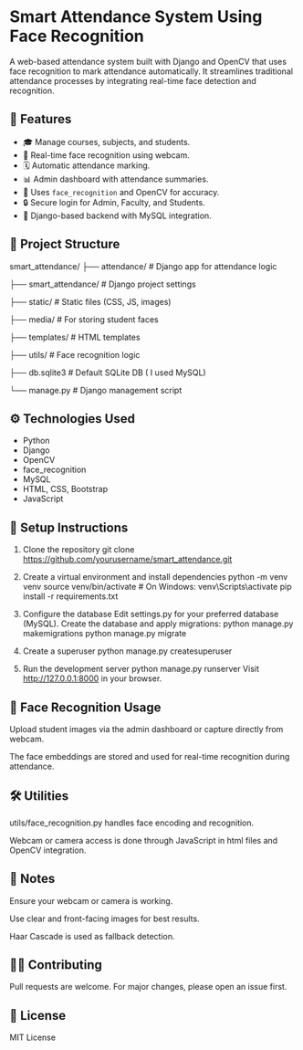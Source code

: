 # Smart Attendance System Using Face Recognition

A web-based attendance system built with Django and OpenCV that uses face recognition to mark attendance automatically. It streamlines traditional attendance processes by integrating real-time face detection and recognition.

## 🔧 Features

- 🎓 Manage courses, subjects, and students.
- 📸 Real-time face recognition using webcam.
- 🗓️ Automatic attendance marking.
- 📊 Admin dashboard with attendance summaries.
- 🧠 Uses `face_recognition` and OpenCV for accuracy.
- 🔒 Secure login for Admin, Faculty, and Students.
- 📂 Django-based backend with MySQL integration.

## 📁 Project Structure
smart_attendance/
├── attendance/ # Django app for attendance logic

├── smart_attendance/ # Django project settings

├── static/ # Static files (CSS, JS, images)

├── media/ # For storing student faces

├── templates/ # HTML templates

├── utils/ # Face recognition logic

├── db.sqlite3 # Default SQLite DB ( I used MySQL)

└── manage.py # Django management script


## ⚙️ Technologies Used

- Python
- Django
- OpenCV
- face_recognition
- MySQL 
- HTML, CSS, Bootstrap
- JavaScript

## 🚀 Setup Instructions

1. Clone the repository
              git clone https://github.com/yourusername/smart_attendance.git
   
2. Create a virtual environment and install dependencies
   python -m venv venv
   source venv/bin/activate  # On Windows: venv\Scripts\activate
   pip install -r requirements.txt
   
3. Configure the database
   Edit settings.py for your preferred database (MySQL). Create the database and apply migrations:
   python manage.py makemigrations
   python manage.py migrate
   
4. Create a superuser
   python manage.py createsuperuser

5. Run the development server
   python manage.py runserver
   Visit http://127.0.0.1:8000 in your browser.


## 📸 Face Recognition Usage

Upload student images via the admin dashboard or capture directly from webcam.

The face embeddings are stored and used for real-time recognition during attendance.

## 🛠️ Utilities

utils/face_recognition.py handles face encoding and recognition.

Webcam or camera access is done through JavaScript  in html files and OpenCV integration.

## 📌 Notes
Ensure your webcam or camera   is working.

Use clear and front-facing images for best results.

Haar Cascade is used as fallback detection.

## 🧑‍💻 Contributing

Pull requests are welcome. For major changes, please open an issue first.

## 📃 License

MIT License







